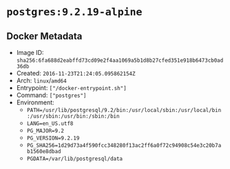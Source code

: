 # `postgres:9.2.19-alpine`

## Docker Metadata

- Image ID: `sha256:6fa688d2eabffd73cd09e2f4aa1069a5b1d8b27cfed351e918b6473cb0ad36db`
- Created: `2016-11-23T21:24:05.095862154Z`
- Arch: `linux`/`amd64`
- Entrypoint: `["/docker-entrypoint.sh"]`
- Command: `["postgres"]`
- Environment:
  - `PATH=/usr/lib/postgresql/9.2/bin:/usr/local/sbin:/usr/local/bin:/usr/sbin:/usr/bin:/sbin:/bin`
  - `LANG=en_US.utf8`
  - `PG_MAJOR=9.2`
  - `PG_VERSION=9.2.19`
  - `PG_SHA256=1d29d73a4f590fcc348280f13ac2ff6a0f72c94908c54e3c20b7ab1560e8dbad`
  - `PGDATA=/var/lib/postgresql/data`
